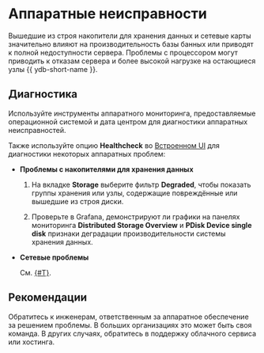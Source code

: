 # Аппаратные неисправности

Вышедшие из строя накопители для хранения данных и сетевые карты значительно влияют на производительность базы банных или приводят к полной недоступности сервера. Проблемы с процессором могут приводить к отказам сервера и более высокой нагрузке на остающиеся узлы {{ ydb-short-name }}.

## Диагностика

Используйте инструменты аппаратного мониторинга, предоставляемые операционной системой и дата центром для диагностики аппаратных неисправностей.

Также используйте опцию **Healthcheck** во [Встроенном UI](../../../../reference/embedded-ui/index.md) для диагностики некоторых аппаратных проблем:

- **Проблемы с накопителями для хранения данных**

    1. На вкладке **Storage** выберите фильтр **Degraded**, чтобы показать группы хранения или узлы, содержащие повреждённые или вышедшие из строя диски.

    1. Проверьте в Grafana, демонстрируют ли графики на панелях мониторинга **Distributed Storage Overview** и **PDisk Device single disk** признаки деградации производительности системы хранения данных.

- **Сетевые проблемы**

    См. [{#T}](network.md).

## Рекомендации

Обратитесь к инженерам, ответственным за аппаратное обеспечение за решением проблемы. В больших организациях это может быть своя команда. В других случаях, обратитесь в поддержку облачного сервиса или хостинга.
